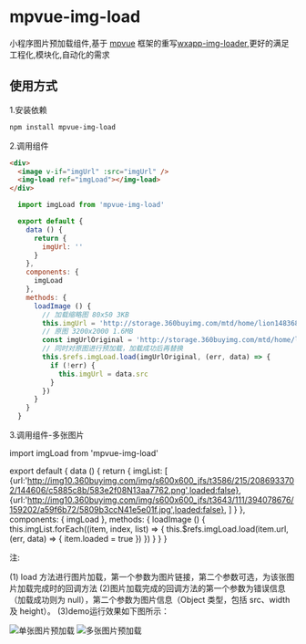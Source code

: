 # mpvue-img-load

小程序图片预加载组件,基于 [mpvue](https://github.com/Meituan-Dianping/mpvue) 框架的重写[wxapp-img-loader](https://github.com/o2team/wxapp-img-loader),更好的满足工程化,模块化,自动化的需求

## 使用方式
1.安装依赖

``` bash
npm install mpvue-img-load
```

2.调用组件

``` html
<div>
  <image v-if="imgUrl" :src="imgUrl" />
  <img-load ref="imgLoad"></img-load>
</div>
```

``` javascript
  import imgLoad from 'mpvue-img-load'

  export default {
    data () {
      return {
        imgUrl: ''
      }
    },
    components: {
      imgLoad
    },
    methods: {
      loadImage () {
        // 加载缩略图 80x50 3KB
        this.imgUrl = 'http://storage.360buyimg.com/mtd/home/lion1483683731203.jpg'
        // 原图 3200x2000 1.6MB
        const imgUrlOriginal = 'http://storage.360buyimg.com/mtd/home/lion1483624894660.jpg'
        // 同时对原图进行预加载，加载成功后再替换
        this.$refs.imgLoad.load(imgUrlOriginal, (err, data) => {
          if (!err) {
            this.imgUrl = data.src
          }
        })
      }
    }
  }
```
3.调用组件-多张图片

<div v-for="(item,index) in imgList" :key="index" class="img_wrap">
  <image v-if="item.loaded" :src="item.url" class="fade_in"/>
</div>
<img-load ref="imgLoad"></img-load>
import imgLoad from 'mpvue-img-load'

export default {
  data () {
    return {
      imgList: [
        {url:'http://img10.360buyimg.com/img/s600x600_jfs/t3586/215/2086933702/144606/c5885c8b/583e2f08N13aa7762.png',loaded:false},
        {url:'http://img10.360buyimg.com/img/s600x600_jfs/t3643/111/394078676/159202/a59f6b72/5809b3ccN41e5e01f.jpg',loaded:false},
      ]
    }
  },
  components: {
    imgLoad
  },
  methods: {
    loadImage () {
      this.imgList.forEach((item, index, list) => {
        this.$refs.imgLoad.load(item.url,(err, data) => {
          item.loaded = true
        })
      })
    }
  }
}


注:

(1) load 方法进行图片加载，第一个参数为图片链接，第二个参数可选，为该张图片加载完成时的回调方法
(2)图片加载完成的回调方法的第一个参数为错误信息（加载成功则为 null），第二个参数为图片信息（Object 类型，包括 src、width 及 height）。
(3)demo运行效果如下图所示：

![单张图片预加载](http://storage.360buyimg.com/mtd/home/single-img-load1483686270312.gif)
![多张图片预加载](http://storage.360buyimg.com/mtd/home/multi-img-load1483686388552.gif)
